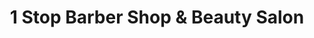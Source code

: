 ---
title: "1 Stop Barber Shop & Beauty Salon"
url: /logansport/1-stop-barber-shop-and-beauty-salon/
shop: hairdresser
---
